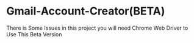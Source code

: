 # Gmail-Account-Creator(BETA)
There is Some Issues in this project
you will need Chrome Web Driver to Use This Beta Version
